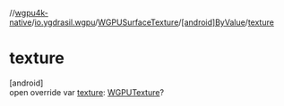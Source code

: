 //[wgpu4k-native](../../../../index.md)/[io.ygdrasil.wgpu](../../index.md)/[WGPUSurfaceTexture](../index.md)/[[android]ByValue](index.md)/[texture](texture.md)

# texture

[android]\
open override var [texture](texture.md): [WGPUTexture](../../-w-g-p-u-texture/index.md)?